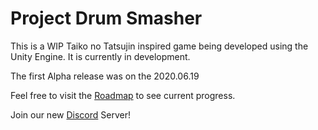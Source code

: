 # Project Drum Smasher

This is a WIP Taiko no Tatsujin inspired game being developed using the Unity Engine. It is currently in development.

The first Alpha release was on the 2020.06.19


Feel free to visit the [Roadmap](https://trello.com/b/26vG8T7M/project-drum-smasher "Project Drum Smasher on Trello") to see current progress.

Join our new [Discord](https://discord.gg/eVdng2P "Official Project Drum Smasher Discord Server") Server!
